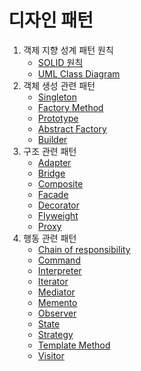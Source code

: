# 디자인 패턴

1. 객제 지향 성계 패턴 원칙
    - [SOLID 원칙]()
    - [UML Class Diagram]()
2. 객체 생성 관련 패턴
    - [Singleton](./singleton/README.md)
    - [Factory Method](./factory_method/README.md)
    - [Prototype](./prototype/README.md)
    - [Abstract Factory](./abstract_factory/README.md)
    - [Builder](./builder/README.md)
3. 구조 관련 패턴
    - [Adapter]()
    - [Bridge]()
    - [Composite]()
    - [Facade]()
    - [Decorator]()
    - [Flyweight]()
    - [Proxy]()
4. 행동 관련 패턴
   - [Chain of responsibility]()
   - [Command]()
   - [Interpreter]()
   - [Iterator]()
   - [Mediator]()
   - [Memento]()
   - [Observer]()
   - [State]()
   - [Strategy]()
   - [Template Method]()
   - [Visitor]()
